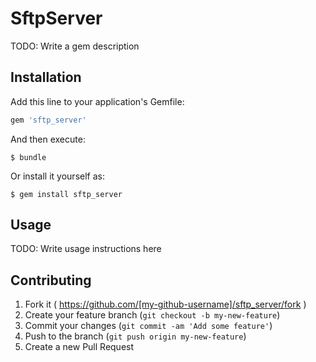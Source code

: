 # SftpServer

TODO: Write a gem description

## Installation

Add this line to your application's Gemfile:

```ruby
gem 'sftp_server'
```

And then execute:

    $ bundle

Or install it yourself as:

    $ gem install sftp_server

## Usage

TODO: Write usage instructions here

## Contributing

1. Fork it ( https://github.com/[my-github-username]/sftp_server/fork )
2. Create your feature branch (`git checkout -b my-new-feature`)
3. Commit your changes (`git commit -am 'Add some feature'`)
4. Push to the branch (`git push origin my-new-feature`)
5. Create a new Pull Request

